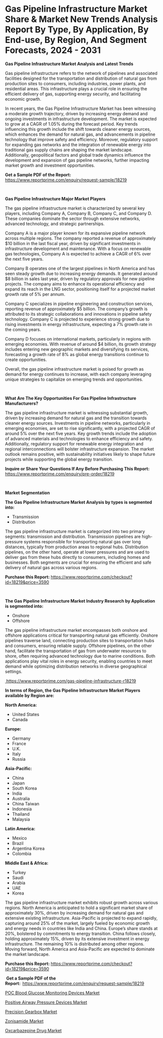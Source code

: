 <p><h1>Gas Pipeline Infrastructure Market Share & Market New Trends Analysis Report By Type, By Application, By End-use, By Region, And Segment Forecasts, 2024 - 2031</h1></p><p><strong>Gas Pipeline Infrastructure Market Analysis and Latest Trends</strong></p>
<p><p>Gas pipeline infrastructure refers to the network of pipelines and associated facilities designed for the transportation and distribution of natural gas from production sites to consumers, including industries, power plants, and residential areas. This infrastructure plays a crucial role in ensuring the efficient delivery of gas, supporting energy security, and facilitating economic growth.</p><p>In recent years, the Gas Pipeline Infrastructure Market has been witnessing a moderate growth trajectory, driven by increasing energy demand and ongoing investments in infrastructure development. The market is expected to grow at a CAGR of 1.05% during the forecast period. Key trends influencing this growth include the shift towards cleaner energy sources, which enhances the demand for natural gas, and advancements in pipeline technology that improve safety and efficiency. Moreover, regulatory support for expanding gas networks and the integration of renewable energy into traditional gas supply chains are shaping the market landscape. Additionally, geopolitical factors and global trade dynamics influence the development and expansion of gas pipeline networks, further impacting market growth and investment opportunities.</p></p>
<p><strong>Get a Sample PDF of the Report:&nbsp;</strong> <a href="https://www.reportprime.com/enquiry/request-sample/18219?utm_campaign=1170&utm_medium=2&utm_source=Github&utm_content=ia&utm_term=20112024&utm_id=gas-pipeline-infrastructure">https://www.reportprime.com/enquiry/request-sample/18219</a></p>
<p>&nbsp;</p>
<p><strong>Gas Pipeline Infrastructure Major Market Players</strong></p>
<p><p>The gas pipeline infrastructure market is characterized by several key players, including Company A, Company B, Company C, and Company D. These companies dominate the sector through extensive networks, advanced technology, and strategic partnerships.</p><p>Company A is a major player known for its expansive pipeline network across multiple regions. The company reported a revenue of approximately $10 billion in the last fiscal year, driven by significant investments in infrastructure development and maintenance. With a focus on renewable gas technologies, Company A is expected to achieve a CAGR of 6% over the next five years.</p><p>Company B operates one of the largest pipelines in North America and has seen steady growth due to increasing energy demands. It generated around $8 billion in sales last year, driven by regulatory approvals for new pipeline projects. The company aims to enhance its operational efficiency and expand its reach in the LNG sector, positioning itself for a projected market growth rate of 5% per annum.</p><p>Company C specializes in pipeline engineering and construction services, reporting revenue of approximately $5 billion. The company’s growth is attributed to its strategic collaborations and innovations in pipeline safety technology. Company C is projected to experience strong growth due to rising investments in energy infrastructure, expecting a 7% growth rate in the coming years.</p><p>Company D focuses on international markets, particularly in regions with emerging economies. With revenue of around $4 billion, its growth strategy includes entering new geographic markets and diversifying its services, forecasting a growth rate of 8% as global energy transitions continue to create opportunities.</p><p>Overall, the gas pipeline infrastructure market is poised for growth as demand for energy continues to increase, with each company leveraging unique strategies to capitalize on emerging trends and opportunities.</p></p>
<p>&nbsp;</p>
<p><strong>What Are The Key Opportunities For Gas Pipeline Infrastructure Manufacturers?</strong></p>
<p><p>The gas pipeline infrastructure market is witnessing substantial growth, driven by increasing demand for natural gas and the transition towards cleaner energy sources. Investments in pipeline networks, particularly in emerging economies, are set to rise significantly, with a projected CAGR of around 5% over the next five years. Key growth trends include the adoption of advanced materials and technologies to enhance efficiency and safety. Additionally, regulatory support for renewable energy integration and regional interconnections will bolster infrastructure expansion. The market outlook remains positive, with sustainability initiatives likely to shape future projects while supporting the global energy transition.</p></p>
<p><strong>Inquire or Share Your Questions If Any Before Purchasing This Report:</strong> <a href="https://www.reportprime.com/enquiry/pre-order/18219?utm_campaign=1170&utm_medium=2&utm_source=Github&utm_content=ia&utm_term=20112024&utm_id=gas-pipeline-infrastructure">https://www.reportprime.com/enquiry/pre-order/18219</a></p>
<p>&nbsp;</p>
<p><strong>Market Segmentation</strong></p>
<p><strong>The Gas Pipeline Infrastructure Market Analysis by types is segmented into:</strong></p>
<p><ul><li>Transmission</li><li>Distribution</li></ul></p>
<p><p>The gas pipeline infrastructure market is categorized into two primary segments: transmission and distribution. Transmission pipelines are high-pressure systems responsible for transporting natural gas over long distances, typically from production areas to regional hubs. Distribution pipelines, on the other hand, operate at lower pressures and are used to deliver gas from these hubs directly to consumers, including homes and businesses. Both segments are crucial for ensuring the efficient and safe delivery of natural gas across various regions.</p></p>
<p><strong>Purchase this Report:&nbsp;</strong><a href="https://www.reportprime.com/checkout?id=18219&price=3590&utm_campaign=1170&utm_medium=2&utm_source=Github&utm_content=ia&utm_term=20112024&utm_id=gas-pipeline-infrastructure">https://www.reportprime.com/checkout?id=18219&price=3590</a></p>
<p>&nbsp;</p>
<p><strong>The Gas Pipeline Infrastructure Market Industry Research by Application is segmented into:</strong></p>
<p><ul><li>Onshore</li><li>Offshore</li></ul></p>
<p><p>The gas pipeline infrastructure market encompasses both onshore and offshore applications critical for transporting natural gas efficiently. Onshore pipelines traverse land, connecting production sites to transportation hubs and consumers, ensuring reliable supply. Offshore pipelines, on the other hand, facilitate the transportation of gas from underwater resources to shore, often requiring advanced technology due to marine conditions. Both applications play vital roles in energy security, enabling countries to meet demand while optimizing distribution networks in diverse geographical settings.</p></p>
<p><a href="https://www.reportprime.com/gas-pipeline-infrastructure-r18219?utm_campaign=1170&utm_medium=2&utm_source=Github&utm_content=ia&utm_term=20112024&utm_id=gas-pipeline-infrastructure">&nbsp;https://www.reportprime.com/gas-pipeline-infrastructure-r18219</a></p>
<p><strong>In terms of Region, the Gas Pipeline Infrastructure Market Players available by Region are:</strong></p>
<p>
    <p> <strong> North America: </strong>
        <ul>
            <li>United States</li>
            <li>Canada</li>
        </ul>
        </p> 
    <p> <strong> Europe: </strong>
        <ul>
            <li>Germany</li>
            <li>France</li>
            <li>U.K.</li>
            <li>Italy</li>
            <li>Russia</li>
        </ul>
        </p> 
    <p> <strong> Asia-Pacific: </strong>
        <ul>
            <li>China</li>
            <li>Japan</li>
            <li>South Korea</li>
            <li>India</li>
            <li>Australia</li>
            <li>China Taiwan</li>
            <li>Indonesia</li>
            <li>Thailand</li>
            <li>Malaysia</li>
        </ul>
        </p> 
    <p> <strong> Latin America: </strong>
        <ul>
            <li>Mexico</li>
            <li>Brazil</li>
            <li>Argentina Korea</li>
            <li>Colombia</li>
        </ul>
        </p> 
    <p> <strong> Middle East & Africa: </strong>
        <ul>
            <li>Turkey</li>
            <li>Saudi</li>
            <li>Arabia</li>
            <li>UAE</li>
            <li>Korea</li>
        </ul>
    </p>
    </p>
<p><p>The gas pipeline infrastructure market exhibits robust growth across various regions. North America is anticipated to hold a significant market share of approximately 30%, driven by increasing demand for natural gas and extensive existing infrastructure. Asia-Pacific is projected to expand rapidly, capturing around 25% of the market, largely fueled by economic growth and energy needs in countries like India and China. Europe’s share stands at 20%, bolstered by commitments to energy transition. China follows closely, holding approximately 15%, driven by its extensive investment in energy infrastructure. The remaining 10% is distributed among other regions. Moving forward, North America and Asia-Pacific are expected to dominate the market landscape.</p></p>
<p><strong>Purchase this Report: </strong><a href="https://www.reportprime.com/checkout?id=18219&price=3590&utm_campaign=1170&utm_medium=2&utm_source=Github&utm_content=ia&utm_term=20112024&utm_id=gas-pipeline-infrastructure">https://www.reportprime.com/checkout?id=18219&price=3590</a></p>
<p>&nbsp;<strong>Get a Sample PDF of the Report:&nbsp;&nbsp;</strong><a href="https://www.reportprime.com/enquiry/request-sample/18219?utm_campaign=1170&utm_medium=2&utm_source=Github&utm_content=ia&utm_term=20112024&utm_id=gas-pipeline-infrastructure">https://www.reportprime.com/enquiry/request-sample/18219</a></p>
<p><strong></strong></p>
<p><p><a href="https://www.linkedin.com/pulse/poc-blood-glucose-monitoring-devices-market-analysis-nebne?utm_campaign=1170&utm_medium=2&utm_source=Github&utm_content=ia&utm_term=20112024&utm_id=gas-pipeline-infrastructure">POC Blood Glucose Monitoring Devices Market</a></p><p><a href="https://www.linkedin.com/pulse/positive-airway-pressure-devices-market-analysis-report-2024-2031-yy9we?utm_campaign=1170&utm_medium=2&utm_source=Github&utm_content=ia&utm_term=20112024&utm_id=gas-pipeline-infrastructure">Positive Airway Pressure Devices Market</a></p><p><a href="https://www.linkedin.com/pulse/precision-gearbox-market-analysis-report-2024-2031-zrykc?utm_campaign=1170&utm_medium=2&utm_source=Github&utm_content=ia&utm_term=20112024&utm_id=gas-pipeline-infrastructure">Precision Gearbox Market</a></p><p><a href="https://issuu.com/reportprime-2/docs/zonisamide-market-size-2030.pptx_1e14728e9e9928?utm_campaign=1170&utm_medium=2&utm_source=Github&utm_content=ia&utm_term=20112024&utm_id=gas-pipeline-infrastructure">Zonisamide Market</a></p><p><a href="https://issuu.com/reportprime-2/docs/oxcarbazepine-drug-market-size-2030_6a28b1fe545fc7?utm_campaign=1170&utm_medium=2&utm_source=Github&utm_content=ia&utm_term=20112024&utm_id=gas-pipeline-infrastructure">Oxcarbazepine Drug Market</a></p></p>